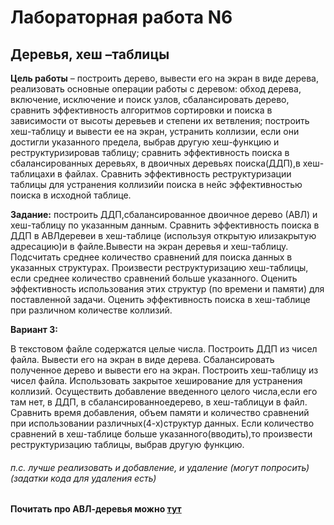 # Лабораторная работа N6
## Деревья, хеш –таблицы

__Цель работы__ – построить дерево, вывести его на экран в виде дерева, реализовать  основные  операции  работы  с  деревом:  обход  дерева, включение,  исключение  и  поиск  узлов,  сбалансировать  дерево,  сравнить эффективность алгоритмов сортировки и поиска в зависимости от высоты деревьев и степени их ветвления; построить хеш-таблицу и вывести ее на экран, устранить коллизии, если они достигли указанного предела, выбрав другую   хеш-функцию   и   реструктуризировав   таблицу; сравнить эффективность поиска в сбалансированных деревьях, в двоичных деревьях поиска(ДДП),в  хеш-таблицахи  в  файлах.  Сравнить  эффективность реструктуризации  таблицы  для устранения  коллизийи  поиска  в  нейс эффективностью поиска в исходной таблице.


__Задание:__ построить ДДП,сбалансированное  двоичное  дерево (АВЛ) и хеш-таблицу по указанным данным. Сравнить эффективность поиска в ДДП в АВЛдеревеи  в  хеш-таблице  (используя  открытую  илизакрытую адресацию)и в файле.Вывести  на  экран  деревья  и  хеш-таблицу. Подсчитать среднее количество сравнений для поиска данных в указанных структурах.  Произвести  реструктуризацию  хеш-таблицы,  если  среднее количество  сравнений  больше  указанного.  Оценить  эффективность использования  этих  структур  (по  времени  и  памяти)  для  поставленной задачи.  Оценить  эффективность  поиска  в  хеш-таблице  при  различном количестве коллизий.


__Вариант 3:__

В текстовом файле содержатся целые числа. Построить ДДП из чисел файла. Вывести его на экран в виде дерева. Сбалансировать полученное дерево и вывести его на экран. Построить хеш-таблицу из чисел файла. Использовать закрытое  хеширование для  устранения  коллизий.  Осуществить добавление введенного целого числа,если его там нет, в ДДП, в сбалансированноедерево, в хеш-таблицуи в файл. Сравнить время добавления, объем памяти и количество сравнений при использовании различных(4-х)структур данных. Если количество сравнений  в  хеш-таблице  больше  указанного(вводить),то  произвести реструктуризацию таблицы, выбрав другую функцию.

###### _п.с._ лучше реализовать и добавление, и удаление (могут попросить) (задатки кода для удаления есть)

__Почитать про АВЛ-деревья можно [тут](https://m.habr.com/ru/post/150732/)__
